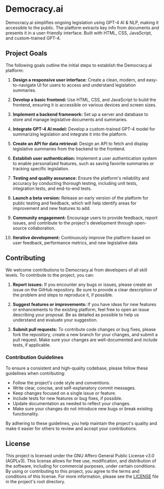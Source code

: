 # Democracy.ai

Democracy.ai simplifies ongoing legislation using GPT-4 AI & NLP, making it accessible to the public. The platform extracts key info from documents and presents it in a user-friendly interface. Built with HTML, CSS, JavaScript, and custom-trained GPT-4.

## Project Goals

The following goals outline the initial steps to establish the Democracy.ai platform:

1. **Design a responsive user interface:** Create a clean, modern, and easy-to-navigate UI for users to access and understand legislation summaries.

2. **Develop a basic frontend:** Use HTML, CSS, and JavaScript to build the frontend, ensuring it is accessible on various devices and screen sizes.

3. **Implement a backend framework:** Set up a server and database to store and manage legislative documents and summaries.

4. **Integrate GPT-4 AI model:** Develop a custom-trained GPT-4 model for summarizing legislation and integrate it into the platform.

5. **Create an API for data retrieval:** Design an API to fetch and display legislative summaries from the backend to the frontend.

6. **Establish user authentication:** Implement a user authentication system to enable personalized features, such as saving favorite summaries or tracking specific legislation.

7. **Testing and quality assurance:** Ensure the platform's reliability and accuracy by conducting thorough testing, including unit tests, integration tests, and end-to-end tests.

8. **Launch a beta version:** Release an early version of the platform for public testing and feedback, which will help identify areas for improvement and new features to add.

9. **Community engagement:** Encourage users to provide feedback, report issues, and contribute to the project's development through open-source collaboration.

10. **Iterative development:** Continuously improve the platform based on user feedback, performance metrics, and new legislative data

## Contributing

We welcome contributions to Democracy.ai from developers of all skill levels. To contribute to the project, you can:

1. **Report issues:** If you encounter any bugs or issues, please create an issue on the GitHub repository. Be sure to provide a clear description of the problem and steps to reproduce it, if possible.

2. **Suggest features or improvements:** If you have ideas for new features or enhancements to the existing platform, feel free to open an issue describing your proposal. Be as detailed as possible to help us understand and evaluate your suggestion.

3. **Submit pull requests:** To contribute code changes or bug fixes, please fork the repository, create a new branch for your changes, and submit a pull request. Make sure your changes are well-documented and include tests, if applicable.

### Contribution Guidelines

To ensure a consistent and high-quality codebase, please follow these guidelines when contributing:

- Follow the project's code style and conventions.
- Write clear, concise, and self-explanatory commit messages.
- Keep changes focused on a single issue or feature.
- Include tests for new features or bug fixes, if possible.
- Update documentation as needed to reflect your changes.
- Make sure your changes do not introduce new bugs or break existing functionality.

By adhering to these guidelines, you help maintain the project's quality and make it easier for others to review and accept your contributions.

## License

This project is licensed under the GNU Affero General Public License v3.0 (AGPLv3). This license allows for free use, modification, and distribution of the software, including for commercial purposes, under certain conditions. By using or contributing to this project, you agree to the terms and conditions of this license. For more information, please see the [LICENSE](LICENSE) file in the project's root directory.

